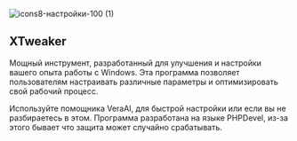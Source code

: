 

![icons8-настройки-100 (1)](https://github.com/user-attachments/assets/18633822-8101-4aad-81c4-a37c0ab38f49)



## XTweaker ##

Мощный инструмент, разработанный для улучшения и настройки вашего опыта работы с Windows. 
Эта программа позволяет пользователям настраивать различные параметры и оптимизировать свой рабочий процесс.

Используйте помощника VeraAI, для быстрой настройки или если вы не разбираетесь в этом.
Программа разработана на языке PHPDevel, из-за этого бывает что защита может случайно срабатывать.
